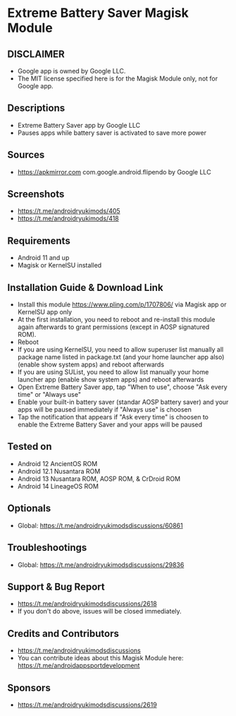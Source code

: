 # Extreme Battery Saver Magisk Module

## DISCLAIMER
- Google app is owned by Google LLC.
- The MIT license specified here is for the Magisk Module only, not for Google app.

## Descriptions
- Extreme Battery Saver app by Google LLC
- Pauses apps while battery saver is activated to save more power

## Sources
- https://apkmirror.com com.google.android.flipendo by Google LLC

## Screenshots
- https://t.me/androidryukimods/405
- https://t.me/androidryukimods/418

## Requirements
- Android 11 and up
- Magisk or KernelSU installed

## Installation Guide & Download Link
- Install this module https://www.pling.com/p/1707806/ via Magisk app or KernelSU app only
- At the first installation, you need to reboot and re-install this module again afterwards to grant permissions (except in AOSP signatured ROM).
- Reboot
- If you are using KernelSU, you need to allow superuser list manually all package name listed in package.txt (and your home launcher app also) (enable show system apps) and reboot afterwards
- If you are using SUList, you need to allow list manually your home launcher app (enable show system apps) and reboot afterwards
- Open Extreme Battery Saver app, tap "When to use", choose "Ask every time" or "Always use"
- Enable your built-in battery saver (standar AOSP battery saver) and your apps will be paused immediately if "Always use" is choosen
- Tap the notification that appears if "Ask every time" is choosen to enable the Extreme Battery Saver and your apps will be paused

## Tested on
- Android 12 AncientOS ROM
- Android 12.1 Nusantara ROM
- Android 13 Nusantara ROM, AOSP ROM, & CrDroid ROM
- Android 14 LineageOS ROM

## Optionals
- Global: https://t.me/androidryukimodsdiscussions/60861

## Troubleshootings
- Global: https://t.me/androidryukimodsdiscussions/29836

## Support & Bug Report
- https://t.me/androidryukimodsdiscussions/2618
- If you don't do above, issues will be closed immediately.

## Credits and Contributors
- https://t.me/androidryukimodsdiscussions
- You can contribute ideas about this Magisk Module here: https://t.me/androidappsportdevelopment

## Sponsors
- https://t.me/androidryukimodsdiscussions/2619


